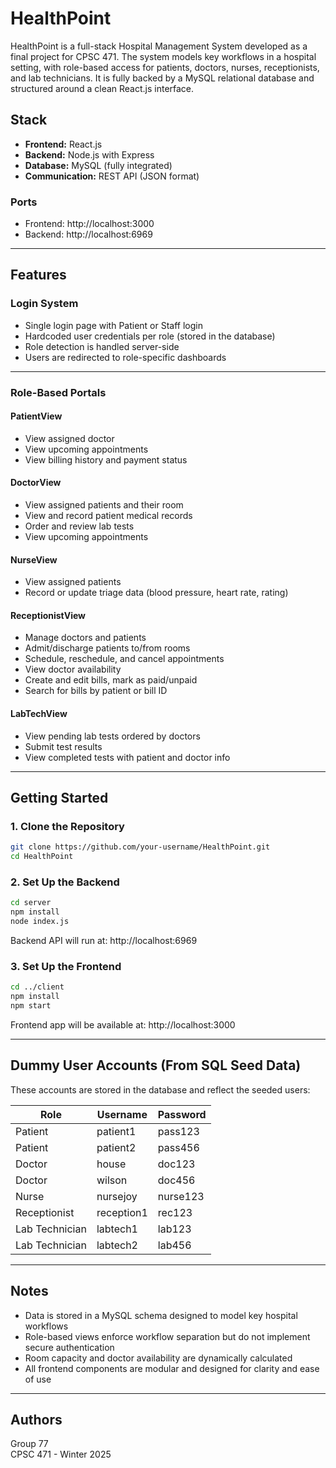 # HealthPoint

HealthPoint is a full-stack Hospital Management System developed as a final project for CPSC 471. The system models key workflows in a hospital setting, with role-based access for patients, doctors, nurses, receptionists, and lab technicians. It is fully backed by a MySQL relational database and structured around a clean React.js interface.

## Stack

- **Frontend:** React.js
- **Backend:** Node.js with Express
- **Database:** MySQL (fully integrated)
- **Communication:** REST API (JSON format)

### Ports
- Frontend: http://localhost:3000  
- Backend: http://localhost:6969

---

## Features

### Login System

- Single login page with Patient or Staff login
- Hardcoded user credentials per role (stored in the database)
- Role detection is handled server-side
- Users are redirected to role-specific dashboards

---

### Role-Based Portals

#### PatientView
- View assigned doctor
- View upcoming appointments
- View billing history and payment status

#### DoctorView
- View assigned patients and their room
- View and record patient medical records
- Order and review lab tests
- View upcoming appointments

#### NurseView
- View assigned patients
- Record or update triage data (blood pressure, heart rate, rating)

#### ReceptionistView
- Manage doctors and patients
- Admit/discharge patients to/from rooms
- Schedule, reschedule, and cancel appointments
- View doctor availability
- Create and edit bills, mark as paid/unpaid
- Search for bills by patient or bill ID

#### LabTechView
- View pending lab tests ordered by doctors
- Submit test results
- View completed tests with patient and doctor info

---

## Getting Started

### 1. Clone the Repository

```bash
git clone https://github.com/your-username/HealthPoint.git
cd HealthPoint
```

### 2. Set Up the Backend

```bash
cd server
npm install
node index.js
```

Backend API will run at: http://localhost:6969

### 3. Set Up the Frontend

```bash
cd ../client
npm install
npm start
```

Frontend app will be available at: http://localhost:3000

---

## Dummy User Accounts (From SQL Seed Data)

These accounts are stored in the database and reflect the seeded users:

| Role           | Username     | Password |
| -------------- | ------------ | -------- |
| Patient        | patient1     | pass123  |
| Patient        | patient2     | pass456  |
| Doctor         | house        | doc123   |
| Doctor         | wilson       | doc456   |
| Nurse          | nursejoy     | nurse123 |
| Receptionist   | reception1   | rec123   |
| Lab Technician | labtech1     | lab123   |
| Lab Technician | labtech2     | lab456   |

---

## Notes

- Data is stored in a MySQL schema designed to model key hospital workflows
- Role-based views enforce workflow separation but do not implement secure authentication
- Room capacity and doctor availability are dynamically calculated
- All frontend components are modular and designed for clarity and ease of use

---

## Authors

Group 77  
CPSC 471 - Winter 2025  
